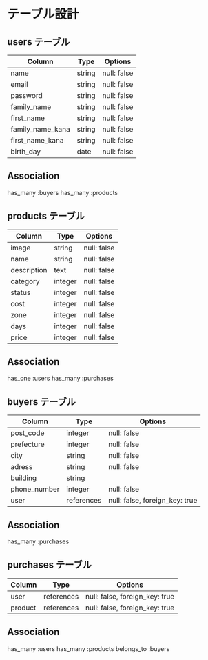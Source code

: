# テーブル設計

## users テーブル

| Column           | Type   | Options     | 
|----------------- | ------ | ----------- |   
| name             | string | null: false |
| email            | string | null: false |
| password         | string | null: false |
| family_name      | string | null: false |
| first_name       | string | null: false |
| family_name_kana | string | null: false |
| first_name_kana  | string | null: false |
| birth_day        | date   | null: false |

## Association
has_many :buyers
has_many :products

## products テーブル

| Column      | Type       | Options                        |
| ----------- | ---------- | ------------------------------ | 
| image       | string     | null: false                    |
| name        | string     | null: false                    |
| description | text       | null: false                    |
| category    | integer    | null: false                    |
| status      | integer    | null: false                    |
| cost        | integer    | null: false                    |
| zone        | integer    | null: false                    |
| days        | integer    | null: false                    |
| price       | integer    | null: false                    |

## Association
has_one :users
has_many :purchases

## buyers テーブル

| Column       | Type        | Options                        |
| ------------ | ----------- | ------------------------------ |
| post_code    | integer     | null: false                    |
| prefecture   | integer     | null: false                    |
| city         | string      | null: false                    |
| adress       | string      | null: false                    |
| building     | string      |                                |
| phone_number | integer     | null: false                    |
| user         | references  | null: false, foreign_key: true |

## Association
has_many :purchases

## purchases テーブル

| Column  | Type       |  Options                       |
| ------- | ---------- | ------------------------------ |
| user    | references | null: false, foreign_key: true |
| product | references | null: false, foreign_key: true |

## Association
has_many :users
has_many :products
belongs_to :buyers